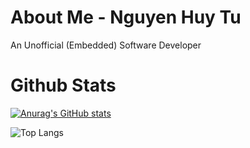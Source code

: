 # About Me - Nguyen Huy Tu

An Unofficial (Embedded) Software Developer


# Github Stats

[![Anurag's GitHub stats](https://github-readme-stats.vercel.app/api?username=renadayne&show_icons=true&theme=radical)](https://github.com/anuraghazra/github-readme-stats)

![Top Langs](https://github-readme-stats.vercel.app/api/top-langs/?username=renadayne&hide_progress=true&show_icons=true&theme=radical)

